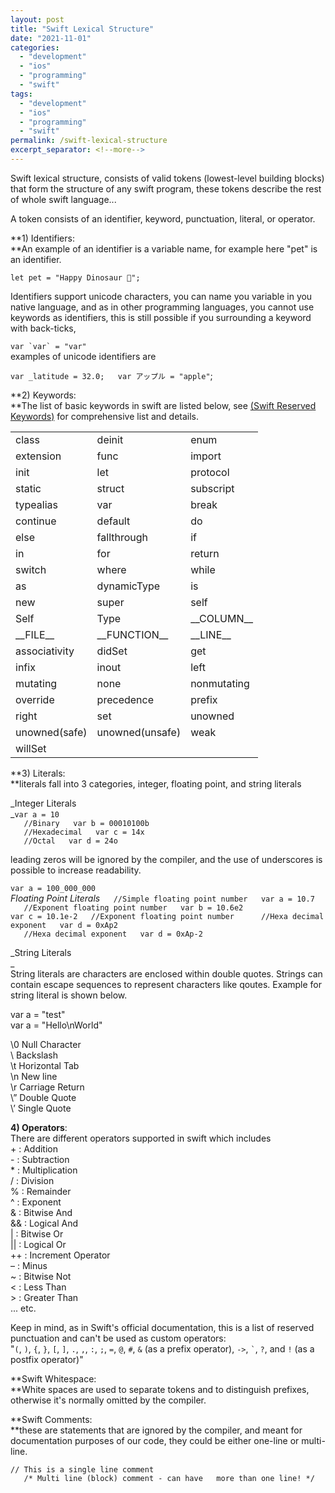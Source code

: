 ```yaml
---
layout: post
title: "Swift Lexical Structure"
date: "2021-11-01"
categories: 
  - "development"
  - "ios"
  - "programming"
  - "swift"
tags: 
  - "development"
  - "ios"
  - "programming"
  - "swift"
permalink: /swift-lexical-structure
excerpt_separator: <!--more-->
---
```


Swift lexical structure, consists of valid tokens (lowest-level building blocks) that form the structure of any swift program, these tokens describe the rest of whole swift language...  
  
A token consists of an identifier, keyword, punctuation, literal, or operator.  
<!--more-->

**1) Identifiers:  
**An example of an identifier is a variable name, for example here "pet" is an identifier.  
  
`let pet = "Happy Dinosaur 🦖";`

Identifiers support unicode characters, you can name you variable in you native language, and as in other programming languages, you cannot use keywords as identifiers, this is still possible if you surrounding a keyword with back-ticks,

``var `var` = "var"   ``  
examples of unicode identifiers are

`var _latitude = 32.0;   var アップル = "apple"`;  
  
**2) Keywords:  
**The list of basic keywords in swift are listed below, see [(Swift Reserved Keywords)](https://swiftbydeya.com/swift-keywords/) for comprehensive list and details.

<table><tbody><tr><td>class</td><td>deinit</td><td>enum</td></tr><tr><td>extension</td><td>func</td><td>import</td></tr><tr><td>init</td><td>let</td><td>protocol</td></tr><tr><td>static</td><td>struct</td><td>subscript</td></tr><tr><td>typealias</td><td>var</td><td>break</td></tr><tr><td>continue</td><td>default</td><td>do</td></tr><tr><td>else</td><td>fallthrough</td><td>if</td></tr><tr><td>in</td><td>for</td><td>return</td></tr><tr><td>switch</td><td>where</td><td>while</td></tr><tr><td>as</td><td>dynamicType</td><td>is</td></tr><tr><td>new</td><td>super</td><td>self</td></tr><tr><td>Self</td><td>Type</td><td>__COLUMN__</td></tr><tr><td>__FILE__</td><td>__FUNCTION__</td><td>__LINE__</td></tr><tr><td>associativity</td><td>didSet</td><td>get</td></tr><tr><td>infix</td><td>inout</td><td>left</td></tr><tr><td>mutating</td><td>none</td><td>nonmutating</td></tr><tr><td>override</td><td>precedence</td><td>prefix</td></tr><tr><td>right</td><td>set</td><td>unowned</td></tr><tr><td>unowned(safe)</td><td>unowned(unsafe)</td><td>weak</td></tr><tr><td>willSet</td></tr></tbody></table>

**3) Literals:  
**literals fall into 3 categories, integer, floating point, and string literals  
  
_Integer Literals  
_`var a = 10`  
`   //Binary   var b = 00010100b`  
`   //Hexadecimal   var c = 14x`  
`   //Octal   var d = 24o`  
  
leading zeros will be ignored by the compiler, and the use of underscores is possible to increase readability.  
  
`var a = 100_000_000   `  
_Floating Point Literals`   `_`//Simple floating point number   var a = 10.7`  
`   //Exponent floating point number   var b = 10.6e2`  
`var c = 10.1e-2   //Exponent floating point number      //Hexa decimal exponent   var d = 0xAp2`  
`   //Hexa decimal exponent   var d = 0xAp-2`  
  
_String Literals  
_  
String literals are characters are enclosed within double quotes. Strings can contain escape sequences to represent characters like qoutes. Example for string literal is shown below.

var a = "test"  
var a = "Hello\\nWorld"  
  
\\0 Null Character  
\\ Backslash  
\\t Horizontal Tab  
\\n New line  
\\r Carriage Return  
\\” Double Quote  
\\’ Single Quote  
  
  
**4) Operators**:  
There are different operators supported in swift which includes  
\+ : Addition  
\- : Subtraction  
\* : Multiplication  
/ : Division  
% : Remainder  
^ : Exponent  
& : Bitwise And  
&& : Logical And  
| : Bitwise Or  
|| : Logical Or  
++ : Increment Operator  
– : Minus  
~ : Bitwise Not  
< : Less Than  
\> : Greater Than  
... etc.  
  
Keep in mind, as in Swift's official documentation, this is a list of reserved punctuation and can't be used as custom operators:  
"`(`, `)`, `{`, `}`, `[`, `]`, `.`, `,`, `:`, `;`, `=`, `@`, `#`, `&` (as a prefix operator), `->`, `` ` ``, `?`, and `!` (as a postfix operator)"  
  
**Swift Whitespace:  
**White spaces are used to separate tokens and to distinguish prefixes, otherwise it's normally omitted by the compiler.

**Swift Comments:  
**these are statements that are ignored by the compiler, and meant for documentation purposes of our code, they could be either one-line or multi-line.

`// This is a single line comment`  
`   /* Multi line (block) comment - can have   more than one line! */`
